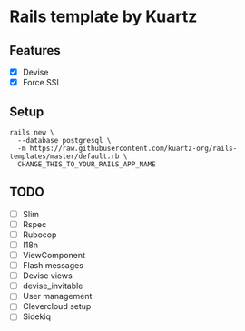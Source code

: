 # Rails template by Kuartz

## Features

- [X] Devise
- [X] Force SSL

## Setup

```
rails new \
  --database postgresql \
  -m https://raw.githubusercontent.com/kuartz-org/rails-templates/master/default.rb \
  CHANGE_THIS_TO_YOUR_RAILS_APP_NAME
```

## TODO

- [ ] Slim
- [ ] Rspec
- [ ] Rubocop
- [ ] I18n
- [ ] ViewComponent
- [ ] Flash messages
- [ ] Devise views
- [ ] devise_invitable
- [ ] User management
- [ ] Clevercloud setup
- [ ] Sidekiq
